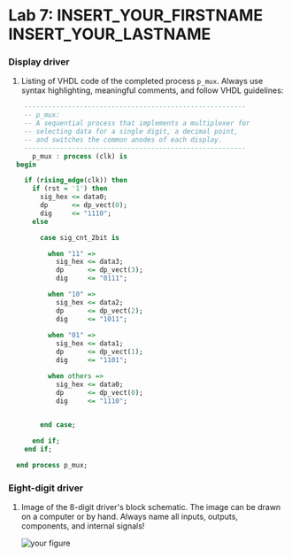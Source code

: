 # Lab 7: INSERT_YOUR_FIRSTNAME INSERT_YOUR_LASTNAME

### Display driver

1. Listing of VHDL code of the completed process `p_mux`. Always use syntax highlighting, meaningful comments, and follow VHDL guidelines:

```vhdl
    --------------------------------------------------------
    -- p_mux:
    -- A sequential process that implements a multiplexer for
    -- selecting data for a single digit, a decimal point,
    -- and switches the common anodes of each display.
    --------------------------------------------------------
      p_mux : process (clk) is
  begin

    if (rising_edge(clk)) then
      if (rst = '1') then
        sig_hex <= data0;
        dp      <= dp_vect(0);
        dig     <= "1110";
      else

        case sig_cnt_2bit is

          when "11" =>
            sig_hex <= data3;
            dp      <= dp_vect(3);
            dig     <= "0111";

          when "10" =>
            sig_hex <= data2;
            dp      <= dp_vect(2);
            dig     <= "1011";
            
          when "01" =>
            sig_hex <= data1;
            dp      <= dp_vect(1);
            dig     <= "1101";

          when others =>
            sig_hex <= data0;
            dp      <= dp_vect(0);
            dig     <= "1110";
            

        end case;

      end if;
    end if;

  end process p_mux;
```

### Eight-digit driver

1. Image of the 8-digit driver's block schematic. The image can be drawn on a computer or by hand. Always name all inputs, outputs, components, and internal signals!

   ![your figure]()